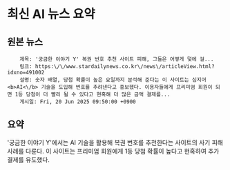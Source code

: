 # 최신 AI 뉴스 요약

## 원본 뉴스
		제목: '궁금한 이야기 Y' 복권 번호 추천 사이트 피해, 그들은 어떻게 덫에 걸...
		링크: https:\/\/www.stardailynews.co.kr\/news\/articleView.html?idxno=491002
		설명: 숫자 배열, 당첨 확률이 높은 요일까지 분석해 준다는 이 사이트는 심지어 <b>AI<\/b> 기술을 도입해 번호를 추려낸다고 홍보했다. 이용자들에게 프리미엄 회원이 되면 1등 당첨이 더 빨리 될 수 있다고 현혹해 더 많은 금액 결제를... 
		게시일: Fri, 20 Jun 2025 09:50:00 +0900


## 요약
'궁금한 이야기 Y'에서는 AI 기술을 활용해 복권 번호를 추천한다는 사이트의 사기 피해 사례를 다룬다. 이 사이트는 프리미엄 회원에게 1등 당첨 확률이 높다고 현혹하여 추가 결제를 유도했다.
